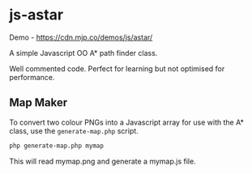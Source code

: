 # js-astar

Demo - https://cdn.mjp.co/demos/js/astar/

A simple Javascript OO A* path finder class.

Well commented code. Perfect for learning but not optimised for performance.

## Map Maker

To convert two colour PNGs into a Javascript array for use with the A* class, use the `generate-map.php` script.

```bash
php generate-map.php mymap
```

This will read mymap.png and generate a mymap.js file.

